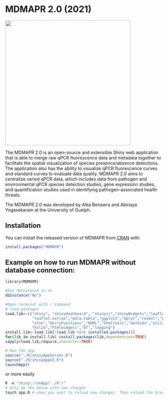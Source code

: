 # MDMAPR 2.0 (2021)

<!-- README.md is generated from README.Rmd. Please edit that file -->

<!-- badges: start -->

<!-- badges: end -->

<img src="images/mdmaprlogo2.png" width=400>

The MDMAPR 2.0 is an open-source and extensible Shiny web application that is able to merge raw qPCR fluorescence data and metadata together to facilitate the spatial visualization of species presence/absence detections. The application also has the ability to visualize qPCR fluorescence curves and standard curves to evaluate data quality. MDMAPR 2.0 aims to centralize varied qPCR data, which includes data from pathogen and environmental qPCR species detection studies, gene expression studies, and quantification studies used in identifying pathogen-associated health threats.

The MDMAPR 2.0 was developed by Alka Benawra and Abinaya Yogasekaram at the University of Guelph. 

## Installation

You can install the released version of MDMAPR from
[CRAN](https://CRAN.R-project.org) with:

``` r
install.packages("MDMAPR")
```

## Example on how to run MDMAPR without database connection: 
``` r
library(MDMAPR)

#Set dbInstance to no
dbInstance("No")

#Open terminal with r command
# load packages
load.lib<-c("shiny", "shinydashboard", "shinyjs","shinyWidgets","leaflet","DBI",
            "leaflet.extras","data.table","ggplot2","dplyr","readxl","plotly","reactable","writexl",
            "xfun","berryFunctions","RDML","htmltools","methods","utils","stats",
            "bslib","htmlwidgets","DT","logging")
install.lib<-load.lib[!load.lib %in% installed.packages()]
for(lib in install.lib) install.packages(lib,dependencies=TRUE)
sapply(load.lib,require,character=TRUE)

# Run the app
source("./R/shinyAppServer.R")
source("./R/shinyAppUI.R")
launchApp()
```

or more easily

``` r
R -e "shiny::runApp('./R')"
# Only do the below with new changes
touch app.R # when you want to reload new changes. Then reload the browser
```
